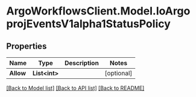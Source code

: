 # ArgoWorkflowsClient.Model.IoArgoprojEventsV1alpha1StatusPolicy

## Properties

Name | Type | Description | Notes
------------ | ------------- | ------------- | -------------
**Allow** | **List&lt;int&gt;** |  | [optional] 

[[Back to Model list]](../README.md#documentation-for-models) [[Back to API list]](../README.md#documentation-for-api-endpoints) [[Back to README]](../README.md)

